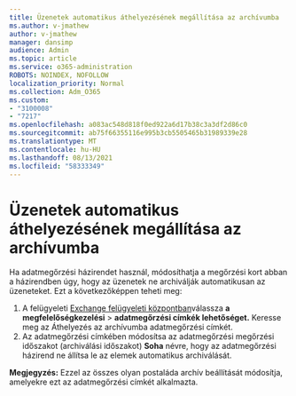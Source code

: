 ```yaml
---
title: Üzenetek automatikus áthelyezésének megállítása az archívumba
ms.author: v-jmathew
author: v-jmathew
manager: dansimp
audience: Admin
ms.topic: article
ms.service: o365-administration
ROBOTS: NOINDEX, NOFOLLOW
localization_priority: Normal
ms.collection: Adm_O365
ms.custom:
- "3100008"
- "7217"
ms.openlocfilehash: a083ac548d818f0ed922a6d17b38c3a3df2d86c0
ms.sourcegitcommit: ab75f66355116e995b3cb5505465b31989339e28
ms.translationtype: MT
ms.contentlocale: hu-HU
ms.lasthandoff: 08/13/2021
ms.locfileid: "58333349"
---
```

# <a name="stop-messages-from-moving-to-the-archive-automatically"></a>Üzenetek automatikus áthelyezésének megállítása az archívumba

Ha adatmegőrzési házirendet használ, módosíthatja a megőrzési kort abban a házirendben úgy, hogy az üzenetek ne archiválják automatikusan az üzeneteket. Ezt a következőképpen teheti meg:

1. A felügyeleti [Exchange felügyeleti központban](https://go.microsoft.com/fwlink/?linkid=2059104)válassza **a megfelelőségkezelési**  >  **adatmegőrzési címkék lehetőséget.** Keresse meg az Áthelyezés az archívumba adatmegőrzési címkét.
2. Az adatmegőrzési címkében módosítsa az adatmegőrzési megőrzési időszakot (archiválási időszakot) **Soha** névre, hogy az adatmegőrzési házirend ne állítsa le az elemek automatikus archiválását.

**Megjegyzés:** Ezzel az összes olyan postaláda archív beállítását módosítja, amelyekre ezt az adatmegőrzési címkét alkalmazta.
